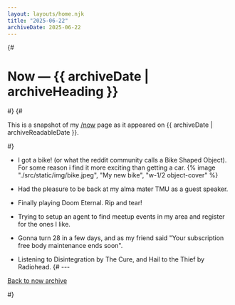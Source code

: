 ```yaml
---
layout: layouts/home.njk
title: "2025-06-22"
archiveDate: 2025-06-22
---
```


{# <h1>Now — {{ archiveDate | archiveHeading }}</h1> #}
{# <p>This is a snapshot of my <a href="/now/">/now</a> page as it appeared on {{ archiveDate | archiveReadableDate }}.</p> #}

- I got a bike! (or what the reddit community calls a Bike Shaped Object). For some reason i find it more exciting than getting a car.
{% image "./src/static/img/bike.jpeg", "My new bike", "w-1/2 object-cover" %}

- Had the pleasure to be back at my alma mater TMU as a guest speaker.
- Finally playing Doom Eternal. Rip and tear!
- Trying to setup an agent to find meetup events in my area and register for the ones I like.
- Gonna turn 28 in a few days, and as my friend said "Your subscription free body maintenance ends soon".
- Listening to Disintegration by The Cure, and Hail to the Thief by Radiohead.
{# ---
<p><a href="/now/archive/">Back to now archive</a></p> #}
